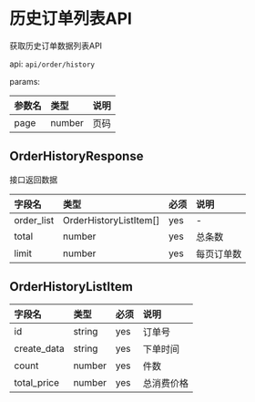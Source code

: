# 历史订单列表API

获取历史订单数据列表API

api: `api/order/history`

params:

参数名|类型|说明
:--|:--|:--
page|number|页码

## OrderHistoryResponse

接口返回数据

字段名|类型|必须|说明
:--|:--|:--|:--
order_list|OrderHistoryListItem[]|yes|-
total|number|yes|总条数
limit|number|yes|每页订单数

## OrderHistoryListItem

字段名|类型|必须|说明
:--|:--|:--|:--
id|string|yes|订单号
create_data|string|yes|下单时间
count|number|yes|件数
total_price|number|yes|总消费价格
